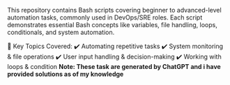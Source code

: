 This repository contains Bash scripts covering beginner to advanced-level automation tasks, commonly used in DevOps/SRE roles. Each script demonstrates essential Bash concepts like variables, file handling, loops, conditionals, and system automation.

📌 Key Topics Covered:
✔️ Automating repetitive tasks
✔️ System monitoring & file operations
✔️ User input handling & decision-making
✔️ Working with loops & condition
**Note: These task are generated by ChatGPT and i have provided solutions as of my knowledge**
